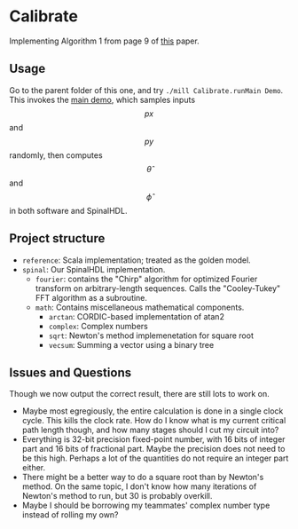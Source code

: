 # Calibrate

Implementing Algorithm 1 from page 9 of [this](https://arxiv.org/pdf/2407.01583) paper.

## Usage

Go to the parent folder of this one, and try `./mill Calibrate.runMain Demo`.
This invokes the [main demo](./src/spinal/demo.scala), which samples inputs $$px$$ and $$py$$ randomly,
then computes $$\hat{\theta}$$ and $$\hat{\phi}$$ in both software and SpinalHDL.

## Project structure

* `reference`: Scala implementation; treated as the golden model.
* `spinal`: Our SpinalHDL implementation.
  * `fourier`: contains the "Chirp" algorithm for optimized Fourier transform on arbitrary-length sequences.
    Calls the "Cooley-Tukey" FFT algorithm as a subroutine.
  * `math`: Contains miscellaneous mathematical components.
    * `arctan`: CORDIC-based implementation of atan2
    * `complex`: Complex numbers
    * `sqrt`: Newton's method implemenetation for square root
    * `vecsum`: Summing a vector using a binary tree

## Issues and Questions

Though we now output the correct result, there are still lots to work on.
* Maybe most egregiously, the entire calculation is done in a single clock cycle.
  This kills the clock rate.
  How do I know what is my current critical path length though, and how many stages should I cut my circuit into?
* Everything is 32-bit precision fixed-point number, with 16 bits of integer part and 16 bits of fractional part.
  Maybe the precision does not need to be this high.
  Perhaps a lot of the quantities do not require an integer part either.
* There might be a better way to do a square root than by Newton's method.
  On the same topic, I don't know how many iterations of Newton's method to run, but 30 is probably overkill.
* Maybe I should be borrowing my teammates' complex number type instead of rolling my own?
